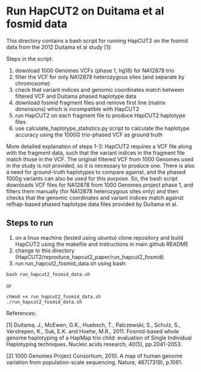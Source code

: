 Run HapCUT2 on Duitama et al fosmid data
======

This directory contains a bash script for running HapCUT2 on the fosmid data from
the 2012 Duitama et al study [1]:

Steps in the script:
1. download 1000 Genomes VCFs (phase 1, hg18) for NA12878 trio
2. filter the VCF for only NA12878 heterozygous sites (and separate by chromosome)
3. check that variant indices and genomic coordinates match between filtered VCF and Duitama phased haplotype data
4. download fosmid fragment files and remove first line (matrix dimensions) which is incompatible with HapCUT2
5. run HapCUT2 on each fragment file to produce HapCUT2 haplotype files
6. use calculate_haplotype_statistics.py script to calculate the haplotype accuracy using the 1000G trio-phased VCF as ground truth

More detailed explanation of steps 1-3:
HapCUT2 requires a VCF file along with the fragment data, such that the variant indices
in the fragment file match those in the VCF. The original filtered VCF from 1000 Genomes
used in the study is not provided, so it is necessary to produce one. There is also a
need for ground-truth haplotypes to compare against, and the phased 1000g variants
can also be used for this purpose. So, the bash script
downloads VCF files for NA12878 from 1000 Genomes project phase 1, and filters
them manually (for NA12878 heterozygous sites only) and then checks
that the genomic coordinates and variant indices match against refhap-based phased
haplotype data files provided by Duitama et al.

## Steps to run
1. on a linux machine (tested using ubuntu) clone repository and build HapCUT2 using the makefile and instructions in main github README
2. change to this directory (HapCUT2/reproduce_hapcut2_paper/run_hapcut2_fosmid)
3. run run_hapcut2_fosmid_data.sh using bash:

```
bash run_hapcut2_fosmid_data.sh
```
or
```
chmod +x run_hapcut2_fosmid_data.sh
./run_hapcut2_fosmid_data.sh
```

References:

[1] Duitama, J., McEwen, G.K., Huebsch, T., Palczewski, S., Schulz, S., Verstrepen, K., Suk, E.K. and Hoehe, M.R., 2011. Fosmid-based whole genome haplotyping of a HapMap trio child: evaluation of Single Individual Haplotyping techniques. Nucleic acids research, 40(5), pp.2041-2053.

[2] 1000 Genomes Project Consortium, 2010. A map of human genome variation from population-scale sequencing. Nature, 467(7319), p.1061.
